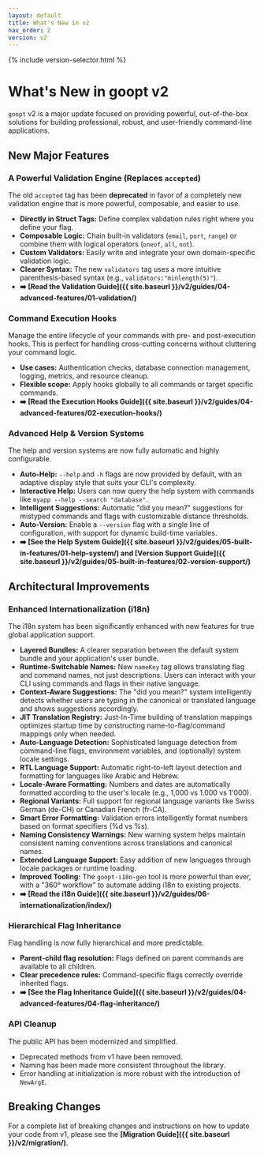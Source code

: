 ```yaml
---
layout: default
title: What's New in v2
nav_order: 2
version: v2
---
```


{% include version-selector.html %}

# What's New in goopt v2

`goopt` v2 is a major update focused on providing powerful, out-of-the-box solutions for building professional, robust, and user-friendly command-line applications.

## New Major Features

### A Powerful Validation Engine (Replaces `accepted`)
The old `accepted` tag has been **deprecated** in favor of a completely new validation engine that is more powerful, composable, and easier to use.

- **Directly in Struct Tags:** Define complex validation rules right where you define your flag.
- **Composable Logic:** Chain built-in validators (`email`, `port`, `range`) or combine them with logical operators (`oneof`, `all`, `not`).
- **Custom Validators:** Easily write and integrate your own domain-specific validation logic.
- **Clearer Syntax:** The new `validators` tag uses a more intuitive parenthesis-based syntax (e.g., `validators:"minlength(5)"`).
- **➡️ [Read the Validation Guide]({{ site.baseurl }}/v2/guides/04-advanced-features/01-validation/)**

### Command Execution Hooks
Manage the entire lifecycle of your commands with pre- and post-execution hooks. This is perfect for handling cross-cutting concerns without cluttering your command logic.
- **Use cases:** Authentication checks, database connection management, logging, metrics, and resource cleanup.
- **Flexible scope:** Apply hooks globally to all commands or target specific commands.
- **➡️ [Read the Execution Hooks Guide]({{ site.baseurl }}/v2/guides/04-advanced-features/02-execution-hooks/)**

### Advanced Help & Version Systems
The help and version systems are now fully automatic and highly configurable.
- **Auto-Help:** `--help` and `-h` flags are now provided by default, with an adaptive display style that suits your CLI's complexity.
- **Interactive Help:** Users can now query the help system with commands like `myapp --help --search "database"`.
- **Intelligent Suggestions:** Automatic "did you mean?" suggestions for mistyped commands and flags with customizable distance thresholds.
- **Auto-Version:** Enable a `--version` flag with a single line of configuration, with support for dynamic build-time variables.
- **➡️ [See the Help System Guide]({{ site.baseurl }}/v2/guides/05-built-in-features/01-help-system/) and [Version Support Guide]({{ site.baseurl }}/v2/guides/05-built-in-features/02-version-support/)**

## Architectural Improvements

### Enhanced Internationalization (i18n)
The i18n system has been significantly enhanced with new features for true global application support.
- **Layered Bundles:** A clearer separation between the default system bundle and your application's user bundle.
- **Runtime-Switchable Names:** New `nameKey` tag allows translating flag and command names, not just descriptions. Users can interact with your CLI using commands and flags in their native language.
- **Context-Aware Suggestions:** The "did you mean?" system intelligently detects whether users are typing in the canonical or translated language and shows suggestions accordingly.
- **JIT Translation Registry:** Just-In-Time building of translation mappings optimizes startup time by constructing name-to-flag/command mappings only when needed.
- **Auto-Language Detection:** Sophisticated language detection from command-line flags, environment variables, and (optionally) system locale settings.
- **RTL Language Support:** Automatic right-to-left layout detection and formatting for languages like Arabic and Hebrew.
- **Locale-Aware Formatting:** Numbers and dates are automatically formatted according to the user's locale (e.g., 1,000 vs 1.000 vs 1'000).
- **Regional Variants:** Full support for regional language variants like Swiss German (de-CH) or Canadian French (fr-CA).
- **Smart Error Formatting:** Validation errors intelligently format numbers based on format specifiers (%d vs %s).
- **Naming Consistency Warnings:** New warning system helps maintain consistent naming conventions across translations and canonical names.
- **Extended Language Support:** Easy addition of new languages through locale packages or runtime loading.
- **Improved Tooling:** The `goopt-i18n-gen` tool is more powerful than ever, with a "360° workflow" to automate adding i18n to existing projects.
- **➡️ [Read the i18n Guide]({{ site.baseurl }}/v2/guides/06-internationalization/index/)**

### Hierarchical Flag Inheritance
Flag handling is now fully hierarchical and more predictable.
- **Parent-child flag resolution:** Flags defined on parent commands are available to all children.
- **Clear precedence rules:** Command-specific flags correctly override inherited flags.
- **➡️ [See the Flag Inheritance Guide]({{ site.baseurl }}/v2/guides/04-advanced-features/04-flag-inheritance/)**

### API Cleanup
The public API has been modernized and simplified.
- Deprecated methods from v1 have been removed.
- Naming has been made more consistent throughout the library.
- Error handling at initialization is more robust with the introduction of `NewArgE`.

## Breaking Changes

For a complete list of breaking changes and instructions on how to update your code from v1, please see the **[Migration Guide]({{ site.baseurl }}/v2/migration/)**.